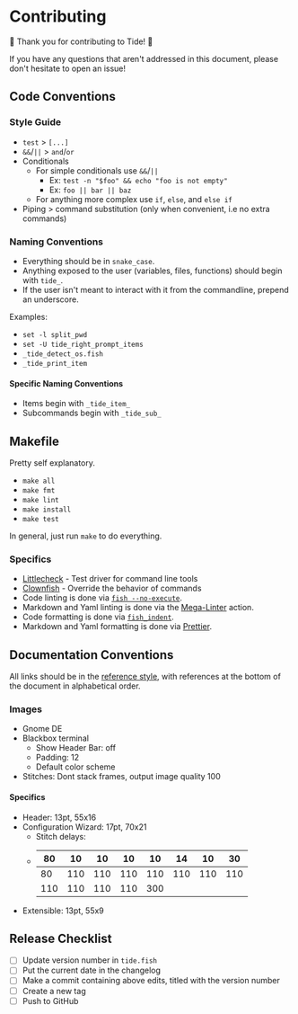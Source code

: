 # Contributing

🌊 Thank you for contributing to Tide! 🌊

If you have any questions that aren't addressed in this document, please don't hesitate to open an issue!

## Code Conventions

### Style Guide

- `test` > `[...]`
- `&&`/`||` > `and`/`or`
- Conditionals
  - For simple conditionals use `&&`/`||`
    - Ex: `test -n "$foo" && echo "foo is not empty"`
    - Ex: `foo || bar || baz`
  - For anything more complex use `if`, `else`, and `else if`
- Piping > command substitution (only when convenient, i.e no extra commands)

### Naming Conventions

- Everything should be in `snake_case`.
- Anything exposed to the user (variables, files, functions) should begin with `tide_`.
- If the user isn't meant to interact with it from the commandline, prepend an underscore.

Examples:

- `set -l split_pwd`
- `set -U tide_right_prompt_items`
- `_tide_detect_os.fish`
- `_tide_print_item`

#### Specific Naming Conventions

- Items begin with `_tide_item_`
- Subcommands begin with `_tide_sub_`

## Makefile

Pretty self explanatory.

- `make all`
- `make fmt`
- `make lint`
- `make install`
- `make test`

In general, just run `make` to do everything.

### Specifics

- [Littlecheck][] - Test driver for command line tools
- [Clownfish][] - Override the behavior of commands
- Code linting is done via [`fish --no-execute`][].
- Markdown and Yaml linting is done via the [Mega-Linter][] action.
- Code formatting is done via [`fish_indent`][].
- Markdown and Yaml formatting is done via [Prettier][].

## Documentation Conventions

All links should be in the [reference style][], with references at the bottom of the document in alphabetical order.

### Images

- Gnome DE
- Blackbox terminal
  - Show Header Bar: off
  - Padding: 12
  - Default color scheme
- Stitches: Dont stack frames, output image quality 100

#### Specifics

- Header: 13pt, 55x16
- Configuration Wizard: 17pt, 70x21
  - Stitch delays:
  - | 80  | 10  | 10  | 10  | 10  | 14  | 10  | 30  |
    | --- | --- | --- | --- | --- | --- | --- | --- |
    | 80  | 110 | 110 | 110 | 110 | 110 | 110 | 110 |
    | 110 | 110 | 110 | 110 | 300 |     |     |     |
- Extensible: 13pt, 55x9

## Release Checklist

- [ ] Update version number in `tide.fish`
- [ ] Put the current date in the changelog
- [ ] Make a commit containing above edits, titled with the version number
- [ ] Create a new tag
- [ ] Push to GitHub

[`fish --no-execute`]: https://fishshell.com/docs/current/cmds/fish.html
[`fish_indent`]: https://fishshell.com/docs/current/cmds/fish_indent.html
[clownfish]: https://github.com/IlanCosman/clownfish
[littlecheck]: https://github.com/ridiculousfish/littlecheck
[mega-linter]: https://github.com/nvuillam/mega-linter
[prettier]: https://github.com/prettier/prettier
[reference style]: https://www.markdownguide.org/basic-syntax/#reference-style-links
